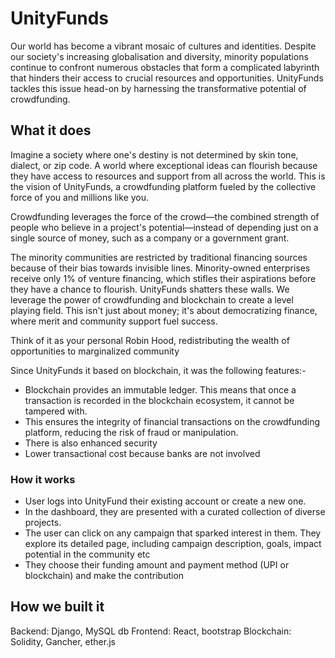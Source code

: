 # UnityFunds

Our world has become a vibrant mosaic of cultures and identities.  Despite our society's increasing globalisation and diversity, minority populations continue to confront numerous obstacles that form a complicated labyrinth that hinders their access to crucial resources and opportunities. UnityFunds tackles this issue head-on by harnessing the transformative potential of crowdfunding. 

## What it does
Imagine a society where one's destiny is not determined by skin tone, dialect, or zip code. A world where exceptional ideas can flourish because they have access to resources and support from all across the world.  This is the vision of UnityFunds, a crowdfunding platform fueled by the collective force of you and millions like you.

Crowdfunding leverages the force of the crowd—the combined strength of people who believe in a project's potential—instead of depending just on a single source of money, such as a company or a government grant. 

The minority communities are restricted by traditional financing sources because of their bias towards invisible lines. Minority-owned enterprises receive only 1% of venture financing, which stifles their aspirations before they have a chance to flourish. UnityFunds shatters these walls. We leverage the power of crowdfunding and blockchain to create a level playing field. This isn't just about money; it's about democratizing finance, where merit and community support fuel success.

Think of it as your personal Robin Hood, redistributing the wealth of opportunities to marginalized community

Since UnityFunds it based on blockchain, it was the following features:-
- Blockchain provides an immutable ledger. This means that once a transaction is recorded in the blockchain ecosystem, it cannot be tampered with. 
- This ensures the integrity of financial transactions on the crowdfunding platform, reducing the risk of fraud or manipulation.
- There is also enhanced security
- Lower transactional cost because banks are not involved

### How it works
- User logs into UnityFund their existing account or create a new one.
- In the dashboard, they are presented with a curated collection of diverse projects. 
- The user can click on any campaign that sparked interest in them. They explore its detailed page, including campaign description, goals, impact potential in the community etc
- They choose their funding amount and payment method (UPI or blockchain) and make the contribution

## How we built it
Backend: Django, MySQL db
Frontend: React, bootstrap
Blockchain: Solidity, Gancher, ether.js

